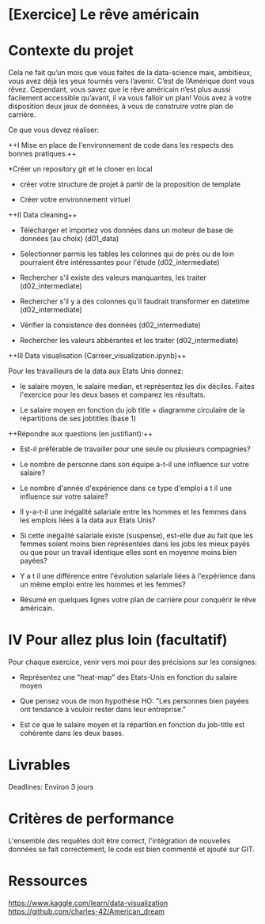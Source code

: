 # [Exercice] Le rêve américain

# Contexte du projet

Cela ne fait qu’un mois que vous faites de la data-science mais, ambitieux, vous avez déjà les yeux tournés vers l’avenir. C’est de l’Amérique dont vous rêvez. Cependant, vous savez que le rêve américain n’est plus aussi facilement accessible qu’avant, il va vous falloir un plan! Vous avez à votre disposition deux jeux de données, à vous de construire votre plan de carrière.

Ce que vous devez réaliser:

++I Mise en place de l'environnement de code dans les respects des bonnes pratiques.++

*Créer un repository git et le cloner en local

* créer votre structure de projet à partir de la proposition de template

* Créer votre environnement virtuel
  
++II Data cleaning++

* Télécharger et importez vos données dans un moteur de base de données (au choix) (d01_data)

* Selectionner parmis les tables les colonnes qui de près ou de loin pourraient être intéressantes pour l'étude (d02_intermediate)

* Rechercher s'il existe des valeurs manquantes, les traiter (d02_intermediate)

* Rechercher s'il y a des colonnes qu'il faudrait transformer en datetime (d02_intermediate)

* Vérifier la consistence des données (d02_intermediate)

* Rechercher les valeurs abbérantes et les traiter (d02_intermediate)

++III Data visualisation (Carreer_visualization.ipynb)++

Pour les travailleurs de la data aux Etats Unis donnez:

* le salaire moyen, le salaire median, et représentez les dix déciles. Faites l'exercice pour les deux bases et comparez les résultats.

* Le salaire moyen en fonction du job title + diagramme circulaire de la répartitions de ses jobtitles (base 1)

++Répondre aux questions (en justifiant):++

* Est-il préférable de travailler pour une seule ou plusieurs compagnies?

* Le nombre de personne dans son équipe a-t-il une influence sur votre salaire?

* Le nombre d'année d'expérience dans ce type d'emploi a t il une influence sur votre salaire?

* Il y-a-t-il une inégalité salariale entre les hommes et les femmes dans les emplois liées à la data aux Etats Unis?

* Si cette inégalité salariale existe (suspense), est-elle due au fait que les femmes soient moins bien représentées dans les jobs les mieux payés ou que pour un travail identique elles sont en moyenne moins bien payées?

* Y a t il une différence entre l'évolution salariale liées à l'expérience dans un même emploi entre les hommes et les femmes?

* Résumé en quelques lignes votre plan de carrière pour conquérir le rêve américain.

# IV Pour allez plus loin (facultatif)

Pour chaque exercice, venir vers moi pour des précisions sur les consignes:

* Représentez une "heat-map" des Etats-Unis en fonction du salaire moyen

* Que pensez vous de mon hypothèse HO: "Les personnes bien payées ont tendance à vouloir rester dans leur entreprise."

* Est ce que le salaire moyen et la répartion en fonction du job-title est cohérente dans les deux bases.

# Livrables

Deadlines: Environ 3 jours

# Critères de performance

L'ensemble des requêtes doit être correct, l'intégration de nouvelles données se fait correctement, le code est bien commenté et ajouté sur GIT.



# Ressources 

https://www.kaggle.com/learn/data-visualization
https://github.com/charles-42/American_dream